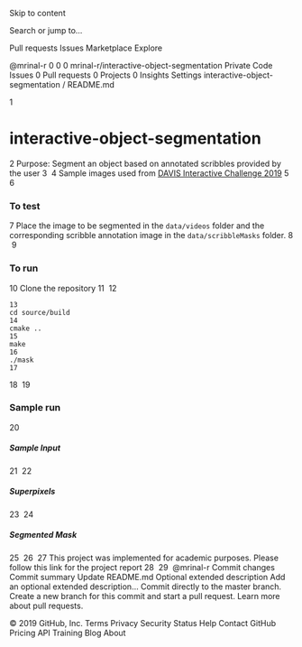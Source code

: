 Skip to content
 
Search or jump to…

Pull requests
Issues
Marketplace
Explore
 
@mrinal-r 
0
0 0 mrinal-r/interactive-object-segmentation Private
 Code  Issues 0  Pull requests 0  Projects 0  Insights  Settings
interactive-object-segmentation
/
README.md
 

1
# interactive-object-segmentation
2
Purpose: Segment an object based on annotated scribbles provided by the user
3
​
4
Sample images used from [DAVIS Interactive Challenge 2019](https://davischallenge.org/challenge2018/interactive.html "DAVIS 2019")
5
​
6
### To test
7
Place the image to be segmented in the `data/videos` folder and the corresponding scribble annotation image in the `data/scribbleMasks` folder.
8
​
9
### To run
10
Clone the repository
11
​
12
```
13
cd source/build
14
cmake ..
15
make
16
./mask
17
```
18
​
19
### Sample run
20
##### Sample Input
21
​
22
##### Superpixels
23
​
24
##### Segmented Mask
25
​
26
​
27
This project was implemented for academic purposes. Please follow this link for the project report
28
​
29
​
@mrinal-r
Commit changes
Commit summary 
Update README.md
Optional extended description
Add an optional extended description…
  Commit directly to the master branch.
  Create a new branch for this commit and start a pull request. Learn more about pull requests.
 
© 2019 GitHub, Inc.
Terms
Privacy
Security
Status
Help
Contact GitHub
Pricing
API
Training
Blog
About

